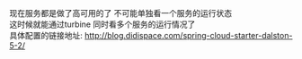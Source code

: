 现在服务都是做了高可用的了   不可能单独看一个服务的运行状态  
这时候就能通过turbine 同时看多个服务的运行情况了  
具体配置的链接地址:
http://blog.didispace.com/spring-cloud-starter-dalston-5-2/   